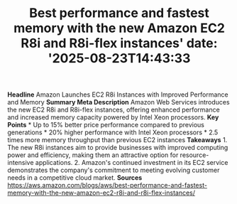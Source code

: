 ﻿---
title: "Best performance and fastest memory with the new Amazon EC2 R8i and R8i-flex instances'
date: '2025-08-23T14:43:33"
category: "Markets"
summary: ""
slug: "best performance and fastest memory with the new amazon ec2 "
source_urls:
  - "https://aws.amazon.com/blogs/aws/best-performance-and-fastest-memory-with-the-new-amazon-ec2-r8i-and-r8i-flex-instances/"
seo:
  title: "Best performance and fastest memory with the new Amazon EC2 R8i and R8i-flex instances | Hash n Hedge'
  description: '"
  keywords: ["news", "markets", "brief"]
---
**Headline** Amazon Launches EC2 R8i Instances with Improved Performance and Memory  **Summary Meta Description** Amazon Web Services introduces the new EC2 R8i and R8i-flex instances, offering enhanced performance and increased memory capacity powered by Intel Xeon processors.  **Key Points**  * Up to 15% better price performance compared to previous generations * 20% higher performance with Intel Xeon processors * 2.5 times more memory throughput than previous EC2 instances  **Takeaways**  1. The new R8i instances aim to provide businesses with improved computing power and efficiency, making them an attractive option for resource-intensive applications. 2. Amazon's continued investment in its EC2 service demonstrates the company's commitment to meeting evolving customer needs in a competitive cloud market.  **Sources** https://aws.amazon.com/blogs/aws/best-performance-and-fastest-memory-with-the-new-amazon-ec2-r8i-and-r8i-flex-instances/ 
